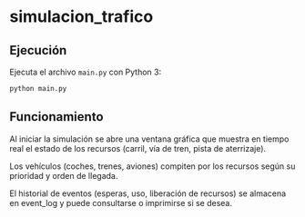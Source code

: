 # simulacion_trafico
## Ejecución
Ejecuta el archivo `main.py` con Python 3:

```bash
python main.py
```

## Funcionamiento

Al iniciar la simulación se abre una ventana gráfica que muestra en tiempo real el estado de los recursos (carril, vía de tren, pista de aterrizaje).

Los vehículos (coches, trenes, aviones) compiten por los recursos según su prioridad y orden de llegada.

El historial de eventos (esperas, uso, liberación de recursos) se almacena en event_log y puede consultarse o imprimirse si se desea.

